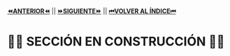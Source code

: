 [**⏪ANTERIOR⏪**](https://github.com/lucasdellasala/curso-intensivo/blob/main/clases/clase-00.md) ||
[**⏩SIGUIENTE⏩**](https://github.com/lucasdellasala/curso-intensivo/blob/main/clases/clase-02.md) ||
[**⏮VOLVER AL ÍNDICE⏮**](https://github.com/lucasdellasala/curso-intensivo)
# 🚧🚧 SECCIÓN EN CONSTRUCCIÓN 🚧🚧